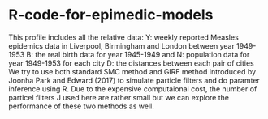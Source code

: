 # R-code-for-epimedic-models
This profile includes all the relative data:
    Y: weekly reported Measles epidemics data in Liverpool, Birmingham and London between year 1949-1953
    B: the real birth data for year 1945-1949 and 
    N: population data for year 1949-1953 for each city 
    D: the distances between each pair of cities
We try to use both standard SMC method and GIRF method introduced by Joonha Park and Edward (2017) to simulate particle filters and do paramter inference using R.
Due to the expensive computaional cost, the number of particel filters J used here are rather small but we can explore the performance of these two methods as well.

